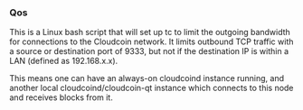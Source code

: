 ### Qos ###

This is a Linux bash script that will set up tc to limit the outgoing bandwidth for connections to the Cloudcoin network. It limits outbound TCP traffic with a source or destination port of 9333, but not if the destination IP is within a LAN (defined as 192.168.x.x).

This means one can have an always-on cloudcoind instance running, and another local cloudcoind/cloudcoin-qt instance which connects to this node and receives blocks from it.

